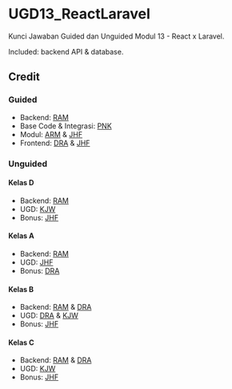 # UGD13_ReactLaravel
Kunci Jawaban Guided dan Unguided Modul 13 - React x Laravel.

Included: backend API & database.

## Credit
### Guided
- Backend: [RAM](https://github.com/dumbgoat7)
- Base Code & Integrasi: [PNK](https://github.com/Patrickgenzz)
- Modul: [ARM](https://github.com/TuaBangka12) & [JHF](https://github.com/JollyFrankle)
- Frontend: [DRA](https://github.com/DanielRickyA) & [JHF](https://github.com/JollyFrankle)

### Unguided
#### Kelas D
- Backend: [RAM](https://github.com/dumbgoat7)
- UGD: [KJW](https://github.com/kejowijaya)
- Bonus: [JHF](https://github.com/JollyFrankle)

#### Kelas A
- Backend: [RAM](https://github.com/dumbgoat7)
- UGD: [JHF](https://github.com/JollyFrankle)
- Bonus: [DRA](https://github.com/DanielRickyA)

#### Kelas B
- Backend: [RAM](https://github.com/dumbgoat7) & [DRA](https://github.com/DanielRickyA)
- UGD: [DRA](https://github.com/DanielRickyA) & [KJW](https://github.com/kejowijaya)
- Bonus: [JHF](https://github.com/JollyFrankle)

#### Kelas C
- Backend: [RAM](https://github.com/dumbgoat7) & [DRA](https://github.com/DanielRickyA)
- UGD: [KJW](https://github.com/kejowijaya)
- Bonus: [JHF](https://github.com/JollyFrankle)